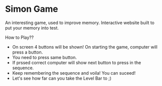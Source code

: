 # Simon Game

An interesting game, used to improve memory. Interactive website built to put your memory into test.

How to Play??
- On screen 4 buttons will be shown! On starting the game, computer will press a button.
- You need to press same button.
- If prssed correct computer will show next button to press in the sequence.
- Keep remembering the sequence and voila! You can suceed!
- Let's see how far can you take the Level Bar to ;)
